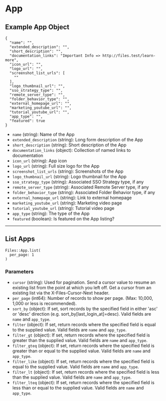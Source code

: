 # App

## Example App Object

```
{
  "name": "",
  "extended_description": "",
  "short_description": "",
  "documentation_links": "Important Info => http://files.test/learn-more",
  "icon_url": "",
  "logo_url": "",
  "screenshot_list_urls": [
    ""
  ],
  "logo_thumbnail_url": "",
  "sso_strategy_type": "",
  "remote_server_type": "",
  "folder_behavior_type": "",
  "external_homepage_url": "",
  "marketing_youtube_url": "",
  "tutorial_youtube_url": "",
  "app_type": "",
  "featured": true
}
```

* `name` (string): Name of the App
* `extended_description` (string): Long form description of the App
* `short_description` (string): Short description of the App
* `documentation_links` (object): Collection of named links to documentation
* `icon_url` (string): App icon
* `logo_url` (string): Full size logo for the App
* `screenshot_list_urls` (string): Screenshots of the App
* `logo_thumbnail_url` (string): Logo thumbnail for the App
* `sso_strategy_type` (string): Associated SSO Strategy type, if any
* `remote_server_type` (string): Associated Remote Server type, if any
* `folder_behavior_type` (string): Associated Folder Behavior type, if any
* `external_homepage_url` (string): Link to external homepage
* `marketing_youtube_url` (string): Marketing video page
* `tutorial_youtube_url` (string): Tutorial video page
* `app_type` (string): The type of the App
* `featured` (boolean): Is featured on the App listing?


---

## List Apps

```
Files::App.list(
  per_page: 1
)
```

### Parameters

* `cursor` (string): Used for pagination.  Send a cursor value to resume an existing list from the point at which you left off.  Get a cursor from an existing list via the X-Files-Cursor-Next header.
* `per_page` (int64): Number of records to show per page.  (Max: 10,000, 1,000 or less is recommended).
* `sort_by` (object): If set, sort records by the specified field in either 'asc' or 'desc' direction (e.g. sort_by[last_login_at]=desc). Valid fields are `name` and `app_type`.
* `filter` (object): If set, return records where the specified field is equal to the supplied value. Valid fields are `name` and `app_type`.
* `filter_gt` (object): If set, return records where the specified field is greater than the supplied value. Valid fields are `name` and `app_type`.
* `filter_gteq` (object): If set, return records where the specified field is greater than or equal to the supplied value. Valid fields are `name` and `app_type`.
* `filter_like` (object): If set, return records where the specified field is equal to the supplied value. Valid fields are `name` and `app_type`.
* `filter_lt` (object): If set, return records where the specified field is less than the supplied value. Valid fields are `name` and `app_type`.
* `filter_lteq` (object): If set, return records where the specified field is less than or equal to the supplied value. Valid fields are `name` and `app_type`.
